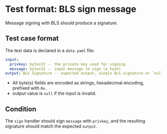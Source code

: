# Test format: BLS sign message

Message signing with BLS should produce a signature.

## Test case format

The test data is declared in a `data.yaml` file:

```yaml
input:
  privkey: bytes32 -- the private key used for signing
  message: bytes32 -- input message to sign (a hash)
output: BLS Signature -- expected output, single BLS signature or `null`.
```

- All byte(s) fields are encoded as strings, hexadecimal encoding, prefixed with
  `0x`.
- output value is `null` if the input is invalid.

## Condition

The `sign` handler should sign `message` with `privkey`, and the resulting
signature should match the expected `output`.
